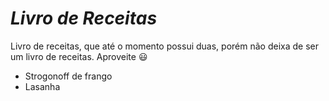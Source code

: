 # **_Livro de Receitas_**

Livro de receitas, que até o momento possui duas, porém não deixa de ser um livro de receitas. Aproveite :smiley:

* Strogonoff de frango
* Lasanha
